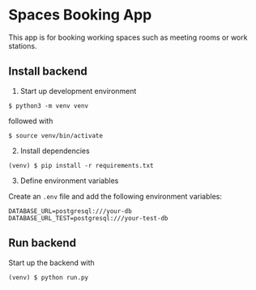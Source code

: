 # Spaces Booking App

This app is for booking working spaces such as meeting rooms or work stations.  

## Install backend

1. Start up development environment

```$ python3 -m venv venv```

followed with

```$ source venv/bin/activate```

2. Install dependencies

```(venv) $ pip install -r requirements.txt```

3. Define environment variables

Create an `.env` file and add the following environment variables:

```
DATABASE_URL=postgresql:///your-db 
DATABASE_URL_TEST=postgresql:///your-test-db
```

## Run backend

Start up the backend with

```(venv) $ python run.py```




